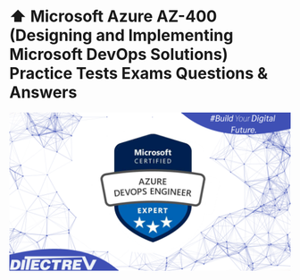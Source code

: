 # ⬆️ Microsoft Azure AZ-400 (Designing and Implementing Microsoft DevOps Solutions) Practice Tests Exams Questions & Answers

![Promotional image](images/promotional.png)
